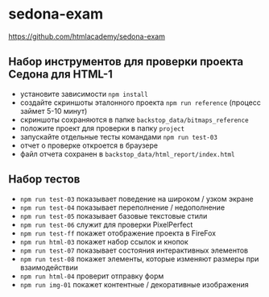 # sedona-exam
https://github.com/htmlacademy/sedona-exam

## Набор инструментов для проверки проекта Седона для HTML-1

- установите зависимости `npm install`
- создайте скриншоты эталонного проекта `npm run reference` (процесс займет 5-10 минут)
- скриншоты сохраняются в папке `backstop_data/bitmaps_reference`
- положите проект для проверки в папку `project`
- запускайте отдельные тесты командами `npm run test-03`
- отчет о проверке откроется в браузере
- файл отчета сохранен в `backstop_data/html_report/index.html`

## Набор тестов

- `npm run test-03` показывает поведение на широком / узком экране
- `npm run test-04` показывает переполнение / недополнение
- `npm run test-05` показывает базовые текстовые стили
- `npm run test-06` служит для проверки PixelPerfect
- `npm run test-ff` покажет отображение проекта в FireFox
- `npm run html-03` покажет набор ссылок и кнопок
- `npm run test-07` показывает состояния интерактивных элементов
- `npm run test-08` покажет элементы, которые изменяют размеры при взаимодействии
- `npm run html-04` проверит отправку форм
- `npm run img-01` покажет контентные / декоративные изображения
